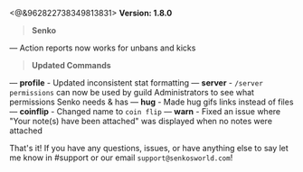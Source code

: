 <@&962822738349813831> **Version: 1.8.0**

> **Senko**

— Action reports now works for unbans and kicks

> **Updated Commands**

— **profile** - Updated inconsistent stat formatting
— **server** - `/server permissions` can now be used by guild Administrators to see what permissions Senko needs & has
— **hug** - Made hug gifs links instead of files
— **coinflip** - Changed name to `coin flip`
— **warn** - Fixed an issue where "Your note(s) have been attached" was displayed when no notes were attached


That's it! If you have any questions, issues, or have anything else to say let me know in #support or our email `support@senkosworld.com`!